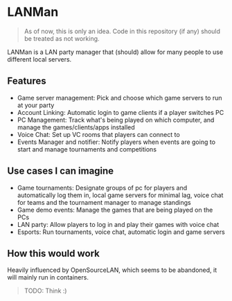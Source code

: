 # LANMan
> As of now, this is only an idea. Code in this repository (if any) should be treated as not working.

LANMan is a LAN party manager that (should) allow for many people to use different local servers. 

## Features
- Game server management: Pick and choose which game servers to run at your party
- Account Linking: Automatic login to game clients if a player switches PC
- PC Management: Track what's being played on which computer, and manage the games/clients/apps installed
- Voice Chat: Set up VC rooms that players can connect to
- Events Manager and notifier: Notify players when events are going to start and manage tournaments and competitions

## Use cases I can imagine
- Game tournaments: Designate groups of pc for players and automatically log them in, local game servers for minimal lag, voice chat for teams and the tournament manager to manage standings
- Game demo events: Manage the games that are being played on the PCs
- LAN party: Allow players to log in and play their games with voice chat
- Esports: Run tournaments, voice chat, automatic login and game servers

## How this would work
Heavily influenced by OpenSourceLAN, which seems to be abandoned, it will mainly run in containers.
> TODO: Think :)
